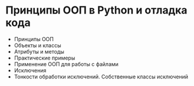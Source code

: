 # Принципы ООП в Python и отладка кода
* Принципы ООП
* Объекты и классы
* Атрибуты и методы
* Практические примеры
* Применение ООП для работы с файлами
* Исключения
* Тонкости обработки исключений. Собственные классы исключений
  
